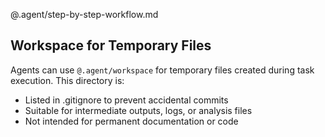@.agent/step-by-step-workflow.md

## Workspace for Temporary Files

Agents can use `@.agent/workspace` for temporary files created during task execution. This directory is:
- Listed in .gitignore to prevent accidental commits
- Suitable for intermediate outputs, logs, or analysis files
- Not intended for permanent documentation or code